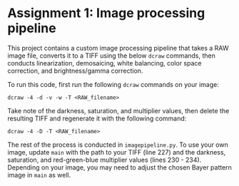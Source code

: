 # Assignment 1: Image processing pipeline

This project contains a custom image processing pipeline that takes a RAW image file, converts it to a TIFF using the below `dcraw` commands, then conducts linearization, demosaicing, white balancing, color space correction, and brightness/gamma correction. 

To run this code, first run the following `dcraw` commands on your image:

`dcraw -4 -d -v -w -T <RAW_filename>`

Take note of the darkness, saturation, and multiplier values, then delete the resulting TIFF and regenerate it with the following command:

`dcraw -4 -D -T <RAW_filename>`

The rest of the process is conducted in `imagepipeline.py`. To use your own image, update `main` with the path to your TIFF (line 227) and the darkness, saturation, and red-green-blue multiplier values (lines 230 - 234). Depending on your image, you may need to adjust the chosen Bayer pattern image in `main` as well.
